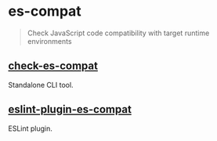 # es-compat

> Check JavaScript code compatibility with target runtime environments

## [check-es-compat](/packages/check-es-compat/README.md)

Standalone CLI tool.

## [eslint-plugin-es-compat](/packages/eslint-plugin-es-compat/README.md)

ESLint plugin.
